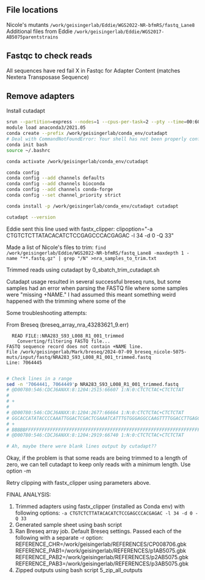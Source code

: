

## File locations
Nicole's mutants `/work/geisingerlab/Eddie/WGS2022-NR-bfmRS/fastq_Lane8`
Additional files from Eddie `/work/geisingerlab/Eddie/WGS2017-AB5075parentstrains`

## Fastqc to check reads

All sequences have red fail X in Fastqc for Adapter Content (matches Nextera Transposase Sequence)

## Remove adapters

Install cutadapt

```bash
srun --partition=express --nodes=1 --cpus-per-task=2 --pty --time=00:60:00 /bin/bash
module load anaconda3/2021.05
conda create --prefix /work/geisingerlab/conda_env/cutadapt
# Deal with CommandNotFoundError: Your shell has not been properly configured to use 'conda activate'.
conda init bash
source ~/.bashrc

conda activate /work/geisingerlab/conda_env/cutadapt

conda config 
conda config --add channels defaults
conda config --add channels bioconda
conda config --add channels conda-forge
conda config --set channel_priority strict

conda install -p /work/geisingerlab/conda_env/cutadapt cutadapt

cutadapt --version
```

Eddie sent this line used with fastx_clipper: 
clipoption="-a CTGTCTCTTATACACATCTCCGAGCCCACGAGAC -l 34 -d 0 -Q 33"

Made a list of Nicole's files to trim:
`find /work/geisingerlab/Eddie/WGS2022-NR-bfmRS/fastq_Lane8 -maxdepth 1 -name "**.fastq.gz" | grep "/N" >nra_samples_to_trim.txt`

Trimmed reads using cutadapt by 0_sbatch_trim_cutadapt.sh

Cutadapt usage resulted in several successful breseq runs, but some samples had an error when parsing the FASTQ file where some samples were "missing +NAME."  I had assumed this meant something weird happened with the trimming where some of the 

Some troubleshooting attempts:

From Breseq (breseq_array_nra_43283621_9.err)
```text
  READ FILE::NRA283_S93_L008_R1_001_trimmed
    Converting/filtering FASTQ file...
FASTQ sequence record does not contain +NAME line.
File /work/geisingerlab/Mark/breseq/2024-07-09_breseq_nicole-5075-muts/input/fastq/NRA283_S93_L008_R1_001_trimmed.fastq
Line: 7064445

```


```bash

# Check lines in a range
sed -n '7064441, 7064449'p NRA283_S93_L008_R1_001_trimmed.fastq
# @D00780:546:CDCJ6ANXX:8:1204:2515:66607 1:N:0:CTCTCTAC+CTCTCTAT
#
# +
# 
# @D00780:546:CDCJ6ANXX:8:1204:2677:66664 1:N:0:CTCTCTAC+CTCTCTAT
# GGCACCATATACCCCAAATTGGACTCGACTCGAAATCATTTGTGGGAGGCCAAGTTTTGGACCTTGAGCTGCGTGTAAAGCCATGACGGCAGCACCAAAGC
# +
# BBBBBFFFFFFFFFFFFFFFFFFFFFFFFFFFFFFFFFFFFFFFFFFFFFFFFFFFFFFFFFFFFFFFFFFFFFFFFFFFFFFFFFFFFFFFFFFFFFFFF
# @D00780:546:CDCJ6ANXX:8:1204:2919:66740 1:N:0:CTCTCTAC+CTCTCTAT

# Ah, maybe there were blank lines output by cutadapt??

```

Okay, if the problem is that some reads are being trimmed to a length of zero, we can tell cutadapt to keep only reads with a minimum length.
Use option -m

Retry clipping with fastx_clipper using parameters above.


FINAL ANALYSIS:

1. Trimmed adapters using fastx_clipper (installed as Conda env) with following options: `-a CTGTCTCTTATACACATCTCCGAGCCCACGAGAC -l 34 -d 0 -Q 33 `
2. Generated sample sheet using bash script
3. Ran Breseq array job.  Default Breseq settings.  Passed each of the following with a separate -r option:
REFERENCE_CHR=/work/geisingerlab/REFERENCES/CP008706.gbk
REFERENCE_PAB1=/work/geisingerlab/REFERENCES/p1AB5075.gbk
REFERENCE_PAB2=/work/geisingerlab/REFERENCES/p2AB5075.gbk
REFERENCE_PAB3=/work/geisingerlab/REFERENCES/p3AB5075.gbk
4. Zipped outputs using bash script 5_zip_all_outputs